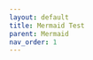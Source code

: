```yaml
---
layout: default
title: Mermaid Test
parent: Mermaid
nav_order: 1
---
```


<header>
  <script src="https://cdn.jsdelivr.net/npm/mermaid/dist/mermaid.min.js">
</header>

# Flowcharts - Basic Syntax

**Edit this Page** [![N|Solid](img/GitHub-Mark-32px.png)](https://github.com/mermaid-js/mermaid/blob/develop/docs/flowchart.md)

All Flowcharts are composed of **nodes**, the geometric shapes and **edges**, the arrows or lines. The mermaid code defines the way that these **nodes** and **edges** are made and interact.

It can also accomodate different arrow types, multi directional arrows, and linking to and from subgraphs.

> **Important note**: Do not type the word "end" as a Flowchart node. Capitalize all or any one the letters to keep the flowchart from breaking, i.e, "End" or "END". Or you can apply this [workaround](https://github.com/mermaid-js/mermaid/issues/1444#issuecomment-639528897).**
Node
### A node (default)

```
flowchart LR
    id
```

```mermaid
flowchart LR
    id
```

> **Note** The id is what is displayed in the box.

### A node with text

It is also possible to set text in the box that differs from the id. If this is done several times, it is the last text
found for the node that will be used. Also if you define edges for the node later on, you can omit text definitions. The
one previously defined will be used when rendering the box.

```
flowchart LR
    id1[This is the text in the box]
```
```mermaid
flowchart LR
    id1[This is the text in the box]
```

## Graph

This statement declares the direction of the Flowchart.

This declares the flowchart is oriented from top to bottom (`TD` or `TB`).

```
flowchart TD
    Start --> Stop
```
```mermaid
flowchart TD
    Start --> Stop
```

This declares the flowchart is oriented from left to right (`LR`).

```
flowchart LR
    Start --> Stop
```
```mermaid
flowchart LR
    Start --> Stop
```

## Flowchart Orientation

Possible FlowChart orientations are:

* TB - top to bottom
* TD - top-down/ same as top to bottom
* BT - bottom to top
* RL - right to left
* LR - left to right

## Node shapes

### A node with round edges

```
flowchart LR
    id1(This is the text in the box)
```
```mermaid
flowchart LR
    id1(This is the text in the box)
```

### A stadium-shaped node

```
flowchart LR
    id1([This is the text in the box])
```
```mermaid
flowchart LR
    id1([This is the text in the box])
```

### A node in a subroutine shape

```
flowchart LR
    id1[[This is the text in the box]]
```
```mermaid
flowchart LR
    id1[[This is the text in the box]]
```

### A node in a cylindrical shape

```
flowchart LR
    id1[(Database)]
```
```mermaid
flowchart LR
    id1[(Database)]
```

### A node in the form of a circle

```
flowchart LR
    id1((This is the text in the circle))
```
```mermaid
flowchart LR
    id1((This is the text in the circle))
```

### A node in an asymmetric shape

```
flowchart LR
    id1>This is the text in the box]
```
```mermaid
flowchart LR
    id1>This is the text in the box]
```
Currently only the shape above is possible and not its mirror. *This might change with future releases.*

### A node (rhombus)

```
flowchart LR
    id1{This is the text in the box}
```
```mermaid
flowchart LR
    id1{This is the text in the box}
```

### A hexagon node
```
flowchart LR
    id1{{This is the text in the box}}
```

```mermaid
flowchart LR
    id1{{This is the text in the box}}
```

### Parallelogram

```
flowchart TD
    id1[/This is the text in the box/]
```
```mermaid
flowchart TD
    id1[/This is the text in the box/]
```

### Parallelogram alt

```
flowchart TD
    id1[\This is the text in the box\]
```
```mermaid
flowchart TD
    id1[\This is the text in the box\]
```

### Trapezoid

```
flowchart TD
    A[/Christmas\]
```
```mermaid
flowchart TD
    A[/Christmas\]
```
### Trapezoid alt

```
flowchart TD
    B[\Go shopping/]
```
```mermaid
flowchart TD
    B[\Go shopping/]
```

## Links between nodes

Nodes can be connected with links/edges. It is possible to have different types of links or attach a text string to a link.

### A link with arrow head

```
flowchart LR
    A-->B
```
```mermaid
flowchart LR
    A-->B
```

### An open link

```
flowchart LR
    A --- B
```
```mermaid
flowchart LR
    A --- B
```

### Text on links

```
flowchart LR
    A-- This is the text! ---B
```
```mermaid
flowchart LR
    A-- This is the text ---B
```

or

```
flowchart LR
    A---|This is the text|B
```
```mermaid
flowchart LR
    A---|This is the text|B
```

### A link with arrow head and text

```
flowchart LR
    A-->|text|B
```
```mermaid
flowchart LR
    A-->|text|B
```

or

```
flowchart LR
    A-- text -->B
```
```mermaid
flowchart LR
    A-- text -->B
```

### Dotted link

```
flowchart LR;
   A-.->B;
```
```mermaid
flowchart LR;
   A-.->B;
```

### Dotted link with text

```
flowchart LR
   A-. text .-> B
```
```mermaid
flowchart LR
   A-. text .-> B
```

### Thick link

```
flowchart LR
   A ==> B
```
```mermaid
flowchart LR
   A ==> B
```

### Thick link with text

```
flowchart LR
   A == text ==> B
```
```mermaid
flowchart LR
   A == text ==> B
```

### Chaining of links

It is possible declare many links in the same line as per below:
```
flowchart LR
   A -- text --> B -- text2 --> C
```
```mermaid
flowchart LR
   A -- text --> B -- text2 --> C
```

It is also possible to declare multiple nodes links in the same line as per below:
```
flowchart LR
   a --> b & c--> d
```
```mermaid
flowchart LR
   a --> b & c--> d
```

You can then describe dependencies in a very expressive way. Like the one-liner below:
```
flowchart TB
    A & B--> C & D
```
```mermaid
flowchart TB
    A & B--> C & D
```
If you describe the same diagram using the the basic syntax, it will take four lines. A
word of warning, one could go overboard with this making the flowchart harder to read in
markdown form. The Swedish word `lagom` comes to mind. It means, not too much and not too little.
This goes for expressive syntaxes as well.
```
flowchart TB
    A --> C
    A --> D
    B --> C
    B --> D
```

### New arrow types

There are new types of arrows supported as per below:

```
flowchart LR
    A --o B
    B --x C
```

```mermaid
flowchart LR
    A --o B
    B --x C
```


### Multi directional arrows

There is the possibility to use multidirectional arrows.

```
flowchart LR
    A o--o B
    B <--> C
    C x--x D
```

```mermaid
flowchart LR
    A o--o B
    B <--> C
    C x--x D
```

### Minimum length of a link

Each node in the flowchart is ultimately assigned to a rank in the rendered
graph, i.e. to a vertical or horizontal level (depending on the flowchart
orientation), based on the nodes to which it is linked. By default, links
can span any number of ranks, but you can ask for any link to be longer
than the others by adding extra dashes in the link definition.

In the following example, two extra dashes are added in the link from node _B_
to node _E_, so that it spans two more ranks than regular links:

```
flowchart TD
    A[Start] --> B{Is it?};
    B -->|Yes| C[OK];
    C --> D[Rethink];
    D --> B;
    B ---->|No| E[End];
```

```mermaid
flowchart TD
    A[Start] --> B{Is it?};
    B -->|Yes| C[OK];
    C --> D[Rethink];
    D --> B;
    B ---->|No| E[End];
```

> **Note** Links may still be made longer than the requested number of ranks
> by the rendering engine to accommodate other requests.

When the link label is written in the middle of the link, the extra dashes must
be added on the right side of the link. The following example is equivalent to
the previous one:

```
flowchart TD
    A[Start] --> B{Is it?};
    B -- Yes --> C[OK];
    C --> D[Rethink];
    D --> B;
    B -- No ----> E[End];
```

```mermaid
flowchart TD
    A[Start] --> B{Is it?};
    B -->|Yes| C[OK];
    C --> D[Rethink];
    D --> B;
    B ---->|No| E[End];
```

For dotted or thick links, the characters to add are equals signs or dots,
as summed up in the following table:

| Length            |    1   |    2    |     3    |
|-------------------|:------:|:-------:|:--------:|
| Normal            |  `---` |  `----` |  `-----` |
| Normal with arrow |  `-->` |  `--->` |  `---->` |
| Thick             |  `===` |  `====` |  `=====` |
| Thick with arrow  |  `==>` |  `===>` |  `====>` |
| Dotted            | `-.-`  | `-..-`  | `-...-`  |
| Dotted with arrow | `-.->` | `-..->` | `-...->` |

## Special characters that break syntax

It is possible to put text within quotes in order to render more troublesome characters. As in the example below:

```
flowchart LR
    id1["This is the (text) in the box"]
```
```mermaid
flowchart LR
    id1["This is the (text) in the box"]
```

### Entity codes to escape characters

It is possible to escape characters using the syntax exemplified here.

```
    flowchart LR
        A["A double quote:#quot;"] -->B["A dec char:#9829;"]
```
```mermaid
    flowchart LR
        A["A double quote:#quot;"] -->B["A dec char:#9829;"]
```

Numbers given are base 10, so `#` can be encoded as `#35;`. It is also supported to use HTML character names.

## Subgraphs

```
subgraph title
    graph definition
end
```

An example below:

```
flowchart TB
    c1-->a2
    subgraph one
    a1-->a2
    end
    subgraph two
    b1-->b2
    end
    subgraph three
    c1-->c2
    end
 ```
```mermaid
flowchart TB
    c1-->a2
    subgraph one
    a1-->a2
    end
    subgraph two
    b1-->b2
    end
    subgraph three
    c1-->c2
    end
 ```

 You can also set an explicit id for the subgraph.

```
flowchart TB
    c1-->a2
    subgraph ide1 [one]
    a1-->a2
    end
 ```
```mermaid
flowchart TB
    c1-->a2
    subgraph id1 [one]
    a1-->a2
    end
 ```

## Beta: flowcharts

With the graphtype flowcharts it is also possible to set edges to and from subgraphs as in the flowchart below.

```
flowchart TB
    c1-->a2
    subgraph one
    a1-->a2
    end
    subgraph two
    b1-->b2
    end
    subgraph three
    c1-->c2
    end
    one --> two
    three --> two
    two --> c2
 ```

```mermaid
flowchart TB
    c1-->a2
    subgraph one
    a1-->a2
    end
    subgraph two
    b1-->b2
    end
    subgraph three
    c1-->c2
    end
    one --> two
    three --> two
    two --> c2
 ```

 ## Direction in subgraphs

With the graphtype flowcharts you can use the direction statement to set the direction which the subgraph will render like in this example.

```
flowchart LR
  subgraph TOP
    direction TB
    subgraph B1
        direction RL
        i1 -->f1
    end
    subgraph B2
        direction BT
        i2 -->f2
    end
  end
  A --> TOP --> B
  B1 --> B2
 ```

```mermaid
flowchart LR

      subgraph TOP
        direction TB
        subgraph B1
            direction RL
            i1 -->f1
        end
        subgraph B2
            direction BT
            i2 -->f2
        end
      end
      A --> TOP --> B
      B1 --> B2
 ```

## Interaction

It is possible to bind a click event to a node, the click can lead to either a javascript callback or to a link which will be opened in a new browser tab. **Note**: This functionality is disabled when using `securityLevel='strict'` and enabled when using `securityLevel='loose'`.

```
click nodeId callback
click nodeId call callback()
```

* nodeId is the id of the node
* callback is the name of a javascript function defined on the page displaying the graph, the function will be called with the nodeId as parameter.

Examples of tooltip usage below:

```html
<script>
  var callback = function(){
      alert('A callback was triggered');
  }
</script>
```

```
flowchart LR;
    A-->B;
    B-->C;
    C-->D;
    click A callback "Tooltip for a callback"
    click B "http://www.github.com" "This is a tooltip for a link"
    click A call callback() "Tooltip for a callback"
    click B href "http://www.github.com" "This is a tooltip for a link"
```

The tooltip text is surrounded in double quotes. The styles of the tooltip are set by the class .mermaidTooltip.

```mermaid
flowchart LR
    A-->B;
    B-->C;
    C-->D;
    click A callback "Tooltip"
    click B "http://www.github.com" "This is a link"
    click C call callback() "Tooltip"
    click D href "http://www.github.com" "This is a link"
```
> **Success** The tooltip functionality and the ability to link to urls are available from version 0.5.2.

?> Due to limitations with how Docsify handles JavaScript callback functions, an alternate working demo for the above code can be viewed at [this jsfiddle](https://jsfiddle.net/s37cjoau/3/).

Links are opened in the same browser tab/window by default. It is possible to change this by adding a link target to the click definition (`_self`, `_blank`, `_parent` and `_top` are supported):
```
flowchart LR;
    A-->B;
    B-->C;
    C-->D;
    D-->E;
    click A "http://www.github.com" _blank
    click B "http://www.github.com" "Open this in a new tab" _blank
    click C href "http://www.github.com" _blank
    click D href "http://www.github.com" "Open this in a new tab" _blank
```

```mermaid
flowchart LR;
    A-->B;
    B-->C;
    C-->D;
    D-->E;
    click A "http://www.github.com" _blank
    click B "http://www.github.com" "Open this in a new tab" _blank
    click C href "http://www.github.com" _blank
    click D href "http://www.github.com" "Open this in a new tab" _blank
```

Beginners tip, a full example using interactive links in a html context:
```html
<body>
  <div class="mermaid">
    flowchart LR;
        A-->B;
        B-->C;
        C-->D;
        click A callback "Tooltip"
        click B "http://www.github.com" "This is a link"
        click C call callback() "Tooltip"
        click D href "http://www.github.com" "This is a link"
  </div>

  <script>
    var callback = function(){
        alert('A callback was triggered');
    }
    var config = {
        startOnLoad:true,
        flowchart:{
            useMaxWidth:true,
            htmlLabels:true,
            curve:'cardinal',
        },
        securityLevel:'loose',
    };

    mermaid.initialize(config);
  </script>
</body>
```

### Comments

Comments can be entered within a flow diagram, which will be ignored by the parser.  Comments need to be on their own line, and must be prefaced with `%%` (double percent signs). Any text after the start of the comment to the next newline will be treated as a comment, including any flow syntax

```
flowchart LR
%% this is a comment A -- text --> B{node}
   A -- text --> B -- text2 --> C
```

## Styling and classes

### Styling links

It is possible to style links. For instance you might want to style a link that is going backwards in the flow. As links
have no ids in the same way as nodes, some other way of deciding what style the links should be attached to is required.
Instead of ids, the order number of when the link was defined in the graph is used. In the example below the style
defined in the linkStyle statement will belong to the fourth link in the graph:

```
linkStyle 3 stroke:#ff3,stroke-width:4px,color:red;
```


### Styling a node

It is possible to apply specific styles such as a thicker border or a different background color to a node.

```
flowchart LR
    id1(Start)-->id2(Stop)
    style id1 fill:#f9f,stroke:#333,stroke-width:4px
    style id2 fill:#bbf,stroke:#f66,stroke-width:2px,color:#fff,stroke-dasharray: 5 5
```
```mermaid
flowchart LR
    id1(Start)-->id2(Stop)
    style id1 fill:#f9f,stroke:#333,stroke-width:4px
    style id2 fill:#bbf,stroke:#f66,stroke-width:2px,color:#fff,stroke-dasharray: 5 5
```


#### Classes

More convenient than defining the style every time is to define a class of styles and attach this class to the nodes that
should have a different look.

a class definition looks like the example below:


```
    classDef className fill:#f9f,stroke:#333,stroke-width:4px;
```

Attachment of a class to a node is done as per below:

```
    class nodeId1 className;
```

It is also possible to attach a class to a list of nodes in one statement:

```
    class nodeId1,nodeId2 className;
```

A shorter form of adding a class is to attach the classname to the node using the `:::`operator as per below:

```
flowchart LR
    A:::someclass --> B
    classDef someclass fill:#f96;
```
```mermaid
flowchart LR
    A:::someclass --> B
    classDef someclass fill:#f96;
```


### Css classes

It is also possible to predefine classes in css styles that can be applied from the graph definition as in the example
below:

**Example style**

```html
<style>
    .cssClass > rect{
        fill:#FF0000;
        stroke:#FFFF00;
        stroke-width:4px;
    }
</style>
```

**Example definition**

```
flowchart LR;
    A-->B[AAA<span>BBB</span>];
    B-->D;
    class A cssClass;
```
```mermaid
flowchart LR;
    A-->B[AAA<span>BBB</span>];
    B-->D;
    class A cssClass;
```


### Default class

If a class is named default it will be assigned to all classes without specific class definitions.

```
    classDef default fill:#f9f,stroke:#333,stroke-width:4px;
```


## Basic support for fontawesome

It is possible to add icons from fontawesome.

The icons are accessed via the syntax fa:#icon class name#.

```
flowchart TD
    B["fa:fa-twitter for peace"]
    B-->C[fa:fa-ban forbidden]
    B-->D(fa:fa-spinner);
    B-->E(A fa:fa-camera-retro perhaps?);
```
```mermaid
flowchart TD
    B["fa:fa-twitter for peace"]
    B-->C[fa:fa-ban forbidden]
    B-->D(fa:fa-spinner);
    B-->E(A fa:fa-camera-retro perhaps?);
```


## Graph declarations with spaces between vertices and link and without semicolon

* In graph declarations, the statements also can now end without a semicolon. After release 0.2.16, ending a graph statement with semicolon is just optional. So the below graph declaration is also valid along with the old declarations of the graph.

* A single space is allowed between vertices and the link. However there should not be any space between a vertex and its text and a link and its text. The old syntax of graph declaration will also work and hence this new feature is optional and is introduced to improve readability.

Below is the new declaration of the graph edges which is also valid along with the old declaration of the graph edges.

```
flowchart LR
    A[Hard edge] -->|Link text| B(Round edge)
    B --> C{Decision}
    C -->|One| D[Result one]
    C -->|Two| E[Result two]
```

```mermaid
flowchart LR
    A[Hard edge] -->|Link text| B(Round edge)
    B --> C{Decision}
    C -->|One| D[Result one]
    C -->|Two| E[Result two]
```


## Configuration...

Is it possible to adjust the width of the rendered flowchart.

This is done by defining **mermaid.flowchartConfig** or by the CLI to use a json file with the configuration. How to use
the CLI is described in the mermaidCLI page.
mermaid.flowchartConfig can be set to a JSON string with config parameters or the corresponding object.

```javascript
mermaid.flowchartConfig = {
    width: 100%
}
```
